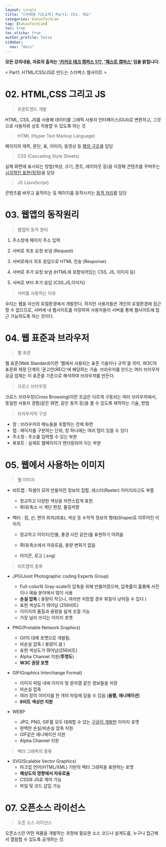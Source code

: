 ```yaml
---
layout: single
title: "[카테캠-기초교육] Part1: Ch1. 개요"
categories: KakaoTechCam
tag: [KakaoTechCam]
toc: true
toc_sticky: true
author_profile: false
sidebar:
  nav: "docs"
---
```


**모든 강의내용, 자료의 출처는 <u>'카카오 테크 캠퍼스 1기'</u>, <u>'패스트 캠퍼스'</u> 임을 밝힙니다.**

< Part1. HTML/CSS/JS로 만드는 스타벅스 웹사이트 >

# 02. HTML,CSS 그리고 JS

>  프론트엔드 개발

HTML, CSS, JS를 사용해 데이터를 그래픽 사용자 인터페이스(GUI)로 변환하고, 그것으로 사용자와 상호 작용할 수 있도록 하는 것

> HTML (Hyper Text Markup Language)

페이지의 제목, 문단, 표, 이미지, 동영상 등 <u>웹의 구조</u>를 담당

> CSS (Cascading Style Sheets)

실제 화면에 표시되는 방법(색상, 크기, 폰트, 레이아웃 등)을 지정해 콘텐츠를 꾸며주는 <u>시각적인 표현(정적)</u>을 담당

> JS (JavsScript)

콘텐츠를 바꾸고 움직이는 등 페이지를 동작시키는 <u>동적 처리</u>를 담당

# 03. 웹앱의 동작원리

> 웹앱의 동작 원리

1. 주소창에 페이지 주소 입력

2. 서버로 최초 요청 보냄 (Request)

3. 서버로에서 최초 응답으로 HTML 전송 (Response)

4. 서버로 추가 요청 보냄 (HTML에 포함되어있는 CSS, JS, 이미지 등)

5. 서버로 부터 추가 응답 (CSS,JS,이미지)

> 서버를 사용하는 이유

우리는 웹을 자신의 로컬환경에서 개발한다. 하지만 사용자들은 개인의 로컬환경에 접근할 수 없으므로, 서버에 내 웹사이트를 저장하여 사용자들이 서버를 통해 웹사이트에 접근 가능하도록 하는 것이다.

# 04. 웹 표준과 브라우저

> 웹 표준

웹 표준(Web Standard)이란 '웹에서 사용되는 표준 기술이나 규칙'을 의미, W3C의 표준화 제정 단계의 '권고안(REC)'에 해당하는 기술. 브라우저를 만드는 여러 브라우저 공급 업체는 이 표준을 기준으로 해석하여 브라우저를 만든다.

> 크로스 브라우징

크로스 브라우징(Cross Browsing)이란 조금은 다르게 구동되는 여러 브라우저에서, 동일한 사용자 경험(같은 화면, 같은 동작 등)을 줄 수 있도록 제작하는 기술, 방법

> 브라우저의 구성

- 창 : 브라우저의 메뉴들을 포함하는 전체 화면
- 탭 : 페이지를 구분하는 단위, 창 하나에는 여러 탭이 있을 수 있다
- 주소창 : 주소를 입력할 수 있는 부분
- 뷰포트 : 실제로 웹페이지가 렌더링되어 지는 부분

# 05. 웹에서 사용하는 이미지

> 웹 이미지

- 비트맵 : 픽셀이 모여 만들어진 정보의 집합, 레스터(Raster) 이미지라고도 부름
  
  - 정교하고 다양한 색상을 자연스럽게 표현.
  - 확대/축소 시 계단 현장, 품질저항

- 벡터 : 점, 선, 면의 위치(좌표), 색상 등 수학적 정보의 형태(Shape)로 이루어진 이미지
  
  - 정교하고 이미지(인물, 풍경 사진 같은)를 표현하기 어려움
  
  - 확대/축소에서 자유로움, 용량 변화가 없음
  
  - 아이콘, 로고 (.svg)

> 비트맵의 종류

- JPG(Joint Photographic coding Experts Group)
  
  - Full-color와 Gray-scale의 압축을 위해 만들어졌으며, 압축률이 훌륭해 사진이나 예술 분야에서 많이 사용
  - **손실 압축** ( 용량이 작으나, 여러번 저장할 경우 화질이 낮아질 수 있다 )
  - 표현 색상도가 뛰어남 (256비트)
  - 이미지의 품질과 용량을 쉽게 조절 가능
  - 가장 널리 쓰이는 이미지 포맷

- PNG(Protable Network Graphics)
  
  - Gif의 대체 포맷으로 개발됨.
  - 비손실 압축 ( 용량이 큼 )
  - 표현 색상도가 뛰어남(256비트)
  - Alpha Channel 지원(**투명도**)
  - **W3C 권장 포맷**

- GIF(Graphics Interchange Format)
  
  - 이미지 파일 내에 이미지 및 문자열 같은 정보들을 저장
  - 비손실 압축
  - 여러 장의 이미지를 한 개의 파일에 담을 수 있음 (**움짤, 애니메이션**)
  - **8비트 색상만 지원**

- WEBP
  
  - JPG, PNG, GIF를 모두 대체할 수 있는 <u>구글이 개발한</u> 이미지 포맷
  - 완벽한 손실/비손실 압축 지원
  - GIF같은 애니메이션 지원
  - Alpha Channel 지원

> 벡터 그래픽의 종류

- SVG(Scalable Vector Graphics)
  - 마크업 언어(HTML/XML) 기반의 벡터 그래픽을 표현하는 포맷
  - **해상도의 영향에서 자유로움**
  - CSS와 JS로 제어 가능
  - 파일 및 코드 삽입 가능

# 07. 오픈소스 라이선스

> 오픈 소스 라이선스

오픈소스란 어떤 제품을 개발하는 과정에 필요한 소스 코드나 설계도를, 누구나 접근해서 열람할 수 있도록 공개하는 것.
